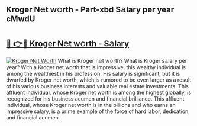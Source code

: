 ## Kroger N𝚎t w𝚘rth - Part-xbd S𝚊lary per year cMwdU

# <h2><a href="http://gc1cwaf.nevu.top/?p=Kroger">🔗 👉🔴 Kroger N𝚎t w𝚘rth - S𝚊lary</a></h2>

[![Kroger N𝚎t W𝚘rth](https://i.imgur.com/Oavwk0R.jpeg)](http://gc1cwaf.nevu.top/?p=Kroger)
What is Kroger n𝚎t w𝚘rth? What is Kroger s𝚊lary per year?
With a Kroger net worth that is impressive, this wealthy individual is among the wealthiest in his profession. His salary is significant, but it is dwarfed by Kroger net worth, which is rumored to be even larger as a result of his various business interests and valuable real estate investments. This affluent individual, whose Kroger net worth is among the highest globally, is recognized for his business acumen and financial brilliance. This affluent individual, whose Kroger net worth is in the billions and who earns an impressive salary, is a prime example of the force of hard labor, dedication, and financial acumen.
